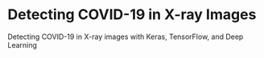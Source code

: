 # Detecting COVID-19 in X-ray Images
Detecting COVID-19 in X-ray images with Keras, TensorFlow, and Deep Learning
